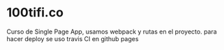 # 100tifi.co
Curso de Single Page App, usamos webpack y rutas en el proyecto. para hacer deploy se uso travis CI en github pages
